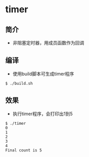 # timer
## 简介
- 非阻塞定时器，用成员函数作为回调

## 编译
- 使用build脚本可生成timer程序
```shell
$ ./build.sh
```

## 效果
- 执行timer程序，会打印出1到5
```shell
$ ./timer
0
1
2
3
4
Final count is 5
```